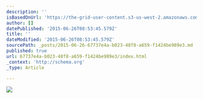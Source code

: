 ```yaml
---
description: ''
isBasedOnUrl: 'https://the-grid-user-content.s3-us-west-2.amazonaws.com/656650ca-da59-4259-8375-400f767c59e8.gif'
author: []
datePublished: '2015-06-26T08:53:45.579Z'
title: ''
dateModified: '2015-06-26T08:53:45.579Z'
sourcePath: _posts/2015-06-26-67737e4a-b023-48f8-a659-f1424be989e3.md
published: true
url: 67737e4a-b023-48f8-a659-f1424be989e3/index.html
_context: 'http://schema.org'
_type: Article

---
```

![](https://the-grid-user-content.s3-us-west-2.amazonaws.com/656650ca-da59-4259-8375-400f767c59e8.gif)